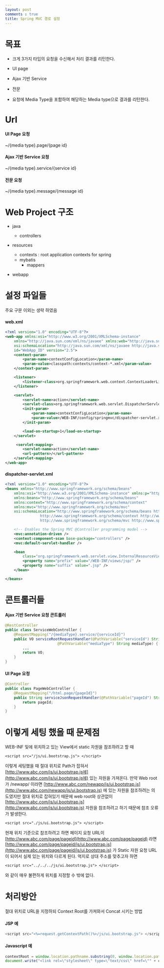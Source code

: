 ```yaml
---
layout: post
comments : true
title: Spring MVC 경로 설정
---
```

# 목표

* 크게 3가지 타입의 요청을 수신해서 처리 결과를 리턴한다.

* UI page

* Ajax 기반 Service

* 전문

* 요청에 Media Type을 포함하여 해당하는 Media type으로 결과를 리턴한다.

# Url

#### UI Page 요청

~/{media type}.page/{page id}

#### Ajax 기반 Service 요청

~/{media type}.service/{service id}

#### 전문 요청

~/{media type}.message/{message id}

# Web Project 구조

* java

  * controllers

* resources

  * contexts : root application contexts for spring
  * mybatis
    * mappers

* webapp

# 설정 파일들

주요 구문 이외는 생략 하였음

#### web.xml

```XML
<?xml version="1.0" encoding="UTF-8"?>
<web-app xmlns:xsi="http://www.w3.org/2001/XMLSchema-instance"
    xmlns="http://java.sun.com/xml/ns/javaee" xmlns:web="http://java.sun.com/xml/ns/javaee/web-app_2_5.xsd"
    xsi:schemaLocation="http://java.sun.com/xml/ns/javaee http://java.sun.com/xml/ns/javaee/web-app_2_5.xsd"
    id="WebApp_ID" version="2.5">
    <context-param>
        <param-name>contextConfigLocation</param-name>
        <param-value>classpath:contexts/context-*.xml</param-value>
    </context-param>

    <listener>
        <listener-class>org.springframework.web.context.ContextLoaderListener</listener-class>
    </listener>

    <servlet>
        <servlet-name>action</servlet-name>
        <servlet-class>org.springframework.web.servlet.DispatcherServlet</servlet-class>
        <init-param>
            <param-name>contextConfigLocation</param-name>
            <param-value>/WEB-INF/config/springmvc/dispatcher-servlet.xml</param-value>
        </init-param>

        <load-on-startup>1</load-on-startup>
    </servlet>

     <servlet-mapping>
        <servlet-name>action</servlet-name>
        <url-pattern>/</url-pattern>
    </servlet-mapping>
</web-app>
```

#### dispatcher-servlet.xml

```XML
<?xml version="1.0" encoding="UTF-8"?>
<beans xmlns="http://www.springframework.org/schema/beans"
    xmlns:xsi="http://www.w3.org/2001/XMLSchema-instance" xmlns:p="http://www.springframework.org/schema/p"
    xmlns:beans="http://www.springframework.org/schema/beans"
    xmlns:context="http://www.springframework.org/schema/context"
    xmlns:mvc="http://www.springframework.org/schema/mvc"
    xsi:schemaLocation="http://www.springframework.org/schema/beans http://www.springframework.org/schema/beans/spring-beans-4.0.xsd
                http://www.springframework.org/schema/context http://www.springframework.org/schema/context/spring-context-4.0.xsd
                http://www.springframework.org/schema/mvc http://www.springframework.org/schema/mvc/spring-mvc-4.0.xsd">

    <!-- Enables the Spring MVC @Controller programming model -->
    <mvc:annotation-driven />
    <context:component-scan base-package="controllers" />
    <mvc:default-servlet-handler />

    <bean
        class="org.springframework.web.servlet.view.InternalResourceViewResolver">
        <property name="prefix" value="/WEB-INF/views/jsp/" />
        <property name="suffix" value=".jsp" />
    </bean>

</beans>
```

# 콘트롤러들

#### Ajax 기반 Service 요청 콘트롤러

```java
@RestController
public class ServiceWebController {
    @RequestMapping("/{mediaType}.service/{serviceId}")
    public VO serviceRootRequestHandler(@PathVariable("serviceId") String serviceId,
                        @PathVariable("mediaType") String mediaType) {
        ...
        return VO;
    }
}
```

#### UI Page 요청

```java
@Controller
public class PageWebController {
    @RequestMapping("/html.page/{pageId}")
    public String serviceJsonRequestHandler(@PathVariable("pageId") String pageId) {
        return pageId;
    }
}
```

# 이렇게 세팅 했을 때 문제점

WEB-INF 및에 위치하고 있는 View에서 static 자원을 참조하려고 할 때

```
<script src="/js/ui.bootstrap.js"> </script>
```

이렇게 세팅했을 때 절대 위치로 Path가 잡혀서 [http://www.abc.com/js/ui.bootstrap.js에](http://www.abc.com/js/ui.bootstrap.js에) 있는 자원을 가져온다. 만약 Web root가 /newapp/ 이라면 [http://www.abc.com/newapp/js/ui.bootstrap.js](http://www.abc.com/newapp/js/ui.bootstrap.js) 에 있는 자원을 참조하려는 의도였지만 절대 위치로 잡혀있기 때문에 web root와 상관없이 [http://www.abc.com/js/ui.bootstrap.js](http://www.abc.com/js/ui.bootstrap.js) 자원을 참조하려고 하기 때문에 참조 오류가 발생한다.

```
<script src="./js/ui.bootstrap.js"> </script>
```

현재 위치 기준으로 참조하려고 하면 페이지 요청 URL이 [http://www.abc.com/page/pageid](http://www.abc.com/page/pageid) 라면 [http://www.abc.com/page/pageid/js/ui.bootstrap.js](http://www.abc.com/page/pageid/js/ui.bootstrap.js) 가 Static 자원 요청 URL이 되어서 실제 있는 위치와 다르게 된다. 억지로 상대 주소를 맞추고자 하면

```
<script src="../../../js/ui.bootstrap.js"> </script>
```

와 같이 매우 불편하게 위치를 지정할 수 밖에 없다.

# 처리방안

절대 위치로 URL을 지정하되 Context Root를 가져와서 Concat 시키는 방법

#### JSP 예

```java
<script src="<%=request.getContextPath()%>/js/ui.bootstrap.js"> </script>
```

#### Javascript 예

```js
contextRoot = window.location.pathname.substring(0, window.location.pathname.indexOf("/", 2));
document.write("<link rel=\"stylesheet\" type=\"text/css\" href=\"" + contextRoot + "/dhtmlx/codebase/fonts/font_roboto/roboto.css\"/>");
```
